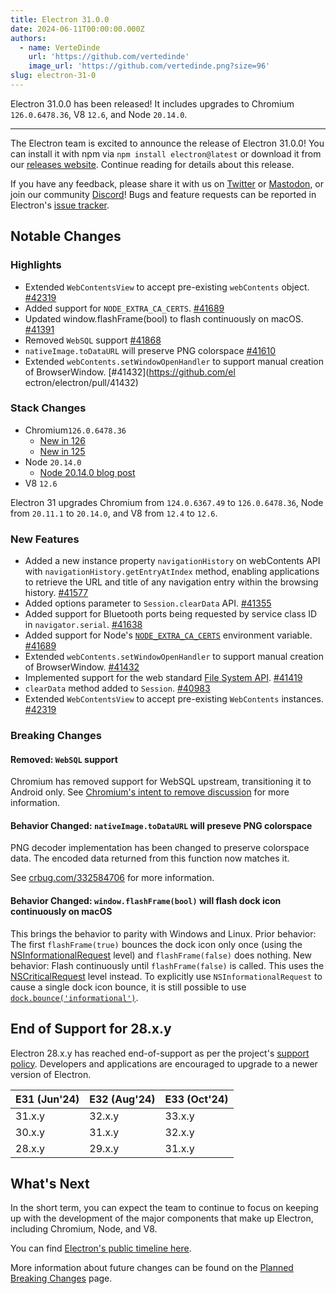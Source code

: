 ```yaml
---
title: Electron 31.0.0
date: 2024-06-11T00:00:00.000Z
authors:
  - name: VerteDinde
    url: 'https://github.com/vertedinde'
    image_url: 'https://github.com/vertedinde.png?size=96'
slug: electron-31-0
---
```


Electron 31.0.0 has been released! It includes upgrades to Chromium `126.0.6478.36`, V8 `12.6`, and Node `20.14.0`.

---

The Electron team is excited to announce the release of Electron 31.0.0! You can install it with npm via `npm install electron@latest` or download it from our [releases website](https://releases.electronjs.org/releases/stable). Continue reading for details about this release.

If you have any feedback, please share it with us on [Twitter](https://twitter.com/electronjs) or [Mastodon](https://social.lfx.dev/@electronjs), or join our community [Discord](https://discord.com/invite/electronjs)! Bugs and feature requests can be reported in Electron's [issue tracker](https://github.com/electron/electron/issues).

## Notable Changes

### Highlights

- Extended `WebContentsView` to accept pre-existing `webContents` object. [#42319](https://github.com/electron/electron/pull/42319)
- Added support for `NODE_EXTRA_CA_CERTS`. [#41689](https://github.com/electron/electron/pull/41689)
- Updated window.flashFrame(bool) to flash continuously on macOS. [#41391](https://github.com/electron/electron/pull/41391)
- Removed `WebSQL` support [#41868](https://github.com/electron/electron/pull/41868)
- `nativeImage.toDataURL` will preserve PNG colorspace [#41610](https://github.com/electron/electron/pull/41610)
- Extended `webContents.setWindowOpenHandler` to support manual creation of BrowserWindow. [#41432](https://github.com/el
  ectron/electron/pull/41432)

### Stack Changes

- Chromium`126.0.6478.36`
  - [New in 126](https://developer.chrome.com/blog/new-in-chrome-126/)
  - [New in 125](https://developer.chrome.com/blog/new-in-chrome-125/)
- Node `20.14.0`
  - [Node 20.14.0 blog post](https://nodejs.org/en/blog/release/v20.14.0/)
- V8 `12.6`

Electron 31 upgrades Chromium from `124.0.6367.49` to `126.0.6478.36`, Node from `20.11.1` to `20.14.0`, and V8 from `12.4` to `12.6`.

### New Features

- Added a new instance property `navigationHistory` on webContents API with `navigationHistory.getEntryAtIndex` method, enabling applications to retrieve the URL and title of any navigation entry within the browsing history. [#41577](https://github.com/electron/electron/pull/41577)
- Added options parameter to `Session.clearData` API. [#41355](https://github.com/electron/electron/pull/41355)
- Added support for Bluetooth ports being requested by service class ID in `navigator.serial`. [#41638](https://github.com/electron/electron/pull/41638)
- Added support for Node's [`NODE_EXTRA_CA_CERTS`](https://nodejs.org/api/cli.html#node_extra_ca_certsfile) environment variable. [#41689](https://github.com/electron/electron/pull/41689)
- Extended `webContents.setWindowOpenHandler` to support manual creation of BrowserWindow. [#41432](https://github.com/electron/electron/pull/41432)
- Implemented support for the web standard [File System API](https://developer.mozilla.org/en-US/docs/Web/API/File_System_API). [#41419](https://github.com/electron/electron/pull/41419)
- `clearData` method added to `Session`. [#40983](https://github.com/electron/electron/pull/40983)
- Extended `WebContentsView` to accept pre-existing `WebContents` instances. [#42319](https://github.com/electron/electron/pull/42319)

### Breaking Changes

#### Removed: `WebSQL` support

Chromium has removed support for WebSQL upstream, transitioning it to Android only. See
[Chromium's intent to remove discussion](https://groups.google.com/a/chromium.org/g/blink-dev/c/fWYb6evVA-w/m/pziWcvboAgAJ)
for more information.

#### Behavior Changed: `nativeImage.toDataURL` will preseve PNG colorspace

PNG decoder implementation has been changed to preserve colorspace data. The
encoded data returned from this function now matches it.

See [crbug.com/332584706](https://issues.chromium.org/issues/332584706) for more information.

#### Behavior Changed: `window.flashFrame(bool)` will flash dock icon continuously on macOS

This brings the behavior to parity with Windows and Linux. Prior behavior: The first `flashFrame(true)` bounces the dock icon only once (using the [NSInformationalRequest](https://developer.apple.com/documentation/appkit/nsrequestuserattentiontype/nsinformationalrequest) level) and `flashFrame(false)` does nothing. New behavior: Flash continuously until `flashFrame(false)` is called. This uses the [NSCriticalRequest](https://developer.apple.com/documentation/appkit/nsrequestuserattentiontype/nscriticalrequest) level instead. To explicitly use `NSInformationalRequest` to cause a single dock icon bounce, it is still possible to use [`dock.bounce('informational')`](https://www.electronjs.org/docs/latest/api/dock#dockbouncetype-macos).

## End of Support for 28.x.y

Electron 28.x.y has reached end-of-support as per the project's [support policy](https://www.electronjs.org/docs/latest/tutorial/electron-timelines#version-support-policy). Developers and applications are encouraged to upgrade to a newer version of Electron.

| E31 (Jun'24) | E32 (Aug'24) | E33 (Oct'24) |
| ------------ | ------------ | ------------ |
| 31.x.y       | 32.x.y       | 33.x.y       |
| 30.x.y       | 31.x.y       | 32.x.y       |
| 28.x.y       | 29.x.y       | 31.x.y       |

## What's Next

In the short term, you can expect the team to continue to focus on keeping up with the development of the major components that make up Electron, including Chromium, Node, and V8.

You can find [Electron's public timeline here](https://www.electronjs.org/docs/latest/tutorial/electron-timelines).

More information about future changes can be found on the [Planned Breaking Changes](https://github.com/electron/electron/blob/main/docs/breaking-changes.md) page.
